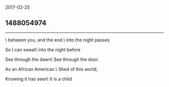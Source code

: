 2017-02-25

## 1488054974

---
\\
between you, and the end.\\
into the night passes

So I can sweat\\
into the night before

See through the dawn\\
See through the door.

As an African American.\\
Shed of this world;

Knowing it has seen\\
It is a child

